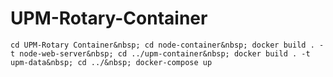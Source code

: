 # UPM-Rotary-Container

`cd UPM-Rotary Container&nbsp;
cd node-container&nbsp;
docker build . -t node-web-server&nbsp;
cd ../upm-container&nbsp;
docker build . -t upm-data&nbsp;
cd ../&nbsp;
docker-compose up`
